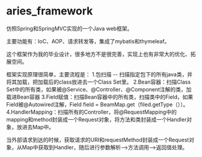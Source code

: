# aries_framework

仿照Spring和SpringMVC实现的一个Java web框架。

主要功能有：IoC、AOP、请求转发等，集成了mybatis和thymeleaf。

这个框架作为我的毕业设计，很多地方不是很完善，实现上也有非常大的优化、拓展空间。

框架实现原理很简单，主要流程是： 1.包扫描 -- 扫描指定包下的所有java类，并将其加载，把加载后的class放进去一个Class Set里。 2.Bean容器：扫描Class Set中的所有类，如果被@Service、@Controller、@Component注解的类，加载进Bean容器 3.Field赋值：扫描Bean容器中的所有类，扫描类中的Field，如果Field被@Autowired注解，Field field = BeamMap.get（filed.getType（））。 4.HandlerMapping：扫描所有的Controller，将@RequestMapping中的mapping和method封装成一个Request对象，将方法和类封装成一个Handler对象，放进去Map中。

当外部请求到达的时候，获取请求的URI和requestMethod封装成一个Request对象，从Map中获取到Handler，随后进行参数解析-->方法调用-->返回值处理。
